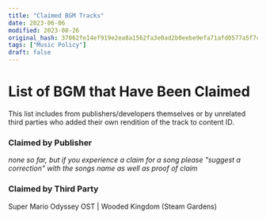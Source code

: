 ```yaml
---
title: "Claimed BGM Tracks"
date: 2023-06-06
modified: 2023-08-26
original_hash: 37062fe14ef919e2ea8a1562fa3e0ad2b0eebe9efa71afd0577a5f7c97df6b3e
tags: ["Music Policy"]
draft: false
---
```



# List of BGM that Have Been Claimed

This list includes from publishers/developers themselves or by unrelated third parties who added their own rendition of the track to content ID.

### Claimed by Publisher

*none so far, but if you experience a claim for a song please "suggest a correction" with the songs name as well as proof of claim*

### Claimed by Third Party

Super Mario Odyssey OST | Wooded Kingdom (Steam Gardens)  
